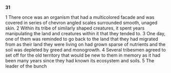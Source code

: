 **31**

1 There once was an organism that had a multicolored facade and was covered in series of chevron angled scales surrounded smooth, unaged skin. 2 Within its tribe of similarly shaped creatures, it spent years manipulating the land and creatures within it that they tended to. 3 One day, one of them was reminded to go back to the land that they had migrated from as their land they were living on had grown sparse of nutrients and the soil was depleted by greed and monogrowth. 4 Several tribesmen agreed to set off for the old territory that would be new to them in memory as it had been many years since they had known its ecosystem and soils. 5 The leader of the bunch
